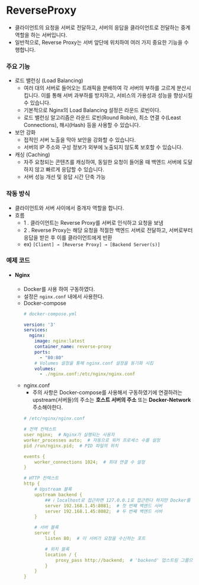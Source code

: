 # ReverseProxy
- 클라이언트의 요청을 서버로 전달하고, 서버의 응답을 클라이언트로 전달하는 중계 역할을 하는 서버입니다.
- 일반적으로, Reverse Proxy는 서버 앞단에 위치하여 여러 가지 중요한 기능을 수행합니다.


### 주요 기능
  - 로드 밸런싱 (Load Balancing)
    -   여러 대의 서버로 들어오는 트래픽을 분배하여 각 서버의 부하를 고르게 분산시킵니다. 이를 통해 서버 과부하를 방지하고, 서비스의 가용성과 성능을 향상시킬 수 있습니다.
      - 기본적으로 Nginx의 Load Balancing 설정은 라운드 로빈이다.
    - 로드 밸런싱 알고리즘은 라운드 로빈(Round Robin), 최소 연결 수(Least Connections), 해시(Hash) 등을 사용할 수 있습니다.
  - 보안 강화
    -  접적인 서버 노출을 막아 보안을 강화할 수 있습니다.
      -  서버의 IP 주소와 구성 정보가 외부에 노출되지 않도록 보호할 수 있습니다.
  - 캐싱 (Caching)
    -  자주 요청되는 콘텐츠를 캐싱하여, 동일한 요청이 들어올 때 백엔드 서버에 도달하지 않고 빠르게 응답할 수 있습니다.
      - 서버 성능 개선 및 응답 시간 단축 가능

### 작동 방식
- 클라이언트와 서버 사이에서 중개자 역할을 합니다.
- 흐름
  - 1 . 클라이언트는 Reverse Proxy를 서버로 인식하고 요청을 보냄
  - 2 . Reverse Proxy는 해당 요청을 적절한 백엔드 서버로 전달하고, 서버로부터 응답을 받은 후 이를 클라이언트에게 반환
  - ex) `[Client] → [Reverse Proxy] → [Backend Server(s)]`

  
### 예제 코드

- #### Nginx
  - Docker를 사용 하여 구동하였다.
  - 설정은 `nginx.conf` 내에서 사용한다.
  - Docker-compose
    ```yaml
    # docker-compose.yml
    
    version: '3'
    services:
      nginx:
        image: nginx:latest
        container_name: reverse-proxy
        ports:
          - "80:80"
        # Volumes 설정을 통해 nginx.conf 설정을 동기화 시킴
        volumes:
          - ./nginx.conf:/etc/nginx/nginx.conf
    ```
  - nginx.conf
    - 주의 사항은 Docker-compose를 사용해서 구동하였기에 연결하려는 upstream(서버들)의 주소는 **호스트 서버의 주소** 또는 **Docker-Network** 주소해야한다.
    ```yaml
    # /etc/nginx/nginx.conf
    
    # 전역 컨텍스트
    user nginx;  # Nginx가 실행되는 사용자
    worker_processes auto;  # 자동으로 워커 프로세스 수를 설정
    pid /run/nginx.pid;  # PID 파일의 위치
    
    events {
        worker_connections 1024;  # 최대 연결 수 설정
    }
    
    # HTTP 컨텍스트
    http {
        # Upstream 블록
        upstream backend {
            ## ℹ️ localhost로 접근하면 127.0.0.1로 접근한다 하지만 Docker를 사용했기에 그러함
            server 192.168.1.45:8081;  # 첫 번째 백엔드 서버
            server 192.168.1.45:8082;  # 두 번째 백엔드 서버
        }
    
        # 서버 블록
        server {
            listen 80;  # 이 서버가 요청을 수신하는 포트
    
            # 위치 블록
            location / {
                proxy_pass http://backend;  # 'backend' 업스트림 그룹으로 요청 전달
            }
        }
    }
    ```